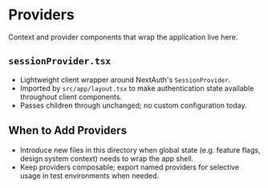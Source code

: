 # Providers

Context and provider components that wrap the application live here.

## `sessionProvider.tsx`
- Lightweight client wrapper around NextAuth's `SessionProvider`.
- Imported by `src/app/layout.tsx` to make authentication state available throughout client components.
- Passes children through unchanged; no custom configuration today.

## When to Add Providers
- Introduce new files in this directory when global state (e.g. feature flags, design system context) needs to wrap the app shell.
- Keep providers composable; export named providers for selective usage in test environments when needed.
